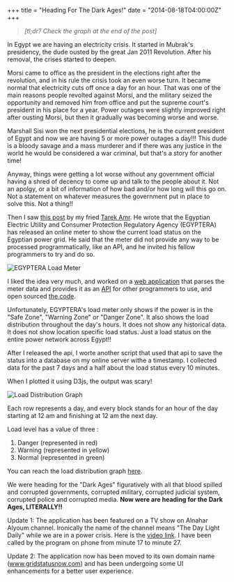 +++
title = "Heading For The Dark Ages!"
date = "2014-08-18T04:00:00Z"
+++

> _[tl;dr? Check the graph at the end of the post]_

In Egypt we are having an electricity crisis. It started in Mubrak's presidency,
the dude ousted by the great Jan 2011 Revolution. After his removal, the crises
started to deepen.

Morsi came to office as the president in the elections right after the
revolution, and in his rule the crisis took an even worse turn. It became normal
that electricity cuts off once a day for an hour. That was one of the main
reasons people revolted against Morsi, and the military seized the opportunity
and removed him from office and put the supreme court's president in his place
for a year. Power outages were slightly improved right after ousting Morsi, but
then it gradually was becoming worse and worse.

Marshall Sisi won the next presidential elections, he is the current president
of Egypt and now we are having 5 or more power outages a day!!! This dude is a
bloody savage and a mass murderer and if there was any justice in the world he
would be considered a war criminal, but that's a story for another time!

Anyway, things were getting a lot worse without any government official having a
shred of decency to come up and talk to the people about it. Not an apolgy, or a
bit of information of how bad and/or how long will this go on. Not a statement
on whatever measures the government put in place to solve this. Not a thing!!

Then I saw [this post](http://eg.okfn.org/2014/08/egyptera_current_load/) by my
fried [Tarek Amr](http://tarekamr.appspot.com/). He wrote that the Egyptian
Electric Utility and Consumer Protection Regulatory Agency (EGYPTERA) has
released an online meter to show the current load status on the Egyptian power
grid. He said that the meter did not provide any way to be processed
programmatically, like an API, and he invited his fellow programmers to try and
do so.

![EGYPTERA Load Meter](http://eg.okfn.org/files/2014/08/Screen-Shot-2014-08-06-at-19.59.15-222x300.png)

I liked the idea very much, and worked on a [web
application](http://www.gridstatusnow.com/) that parses the meter data and
provides it as an [API](http://www.gridstatusnow.com/status) for other
programmers to use, and open sourced [the code](https://github.com/mos3abof/power-grid-status).

Unfortunately, EGYPTERA's load meter only shows if the power is in the "Safe
Zone", "Warning Zone" or "Danger Zone". It also shows the load distribution
throughout the day's hours. It does not show any historical data. It does not
show location specific load status. Just a load status on the entire power
network across Egypt!!

After I released the api, I worte another script that used that api to save the
status into a database on my online server withe a timestamp. I collected data
for the past 7 days and a half about the load status every 10 minutes.

When I plotted it using D3js, the output was scary!

![Load Distribution Graph](https://farm6.staticflickr.com/5588/15061405582_bb8de1c0cc_n.jpg)

Each row represents a day, and every block stands for an hour of the day
starting at 12 am and finishing at 12 am the next day.

Load level has a value of three :

1. Danger (represented in red)
2. Warning (represented in yellow)
3. Normal (represented in green)

You can reach the load distribution graph [here](http://www.gridstatusnow.com/history).

We were heading for the "Dark Ages" figuratively with all that blood spilled and
corrupted governments, corrupted military, corrupted judicial system, corrupted
police and corrupted media. **Now were are heading for the Dark Ages,
LITERALLY!!**

Update 1: The application has been featured on a TV show on Alnahar Alyoum
channel. Ironically the name of the channel means "The Day Light Daily" while we
are in a power crisis. Here is the [video link](https://www.youtube.com/watch?v=o2amh54k3eQ). I have been called by the
program on phone from minute 17 to minute 27.

Update 2: The application now has been moved to its own domain name
(www.gridstatusnow.com) and has been undergoing some UI enhancements for a
better user experience.
